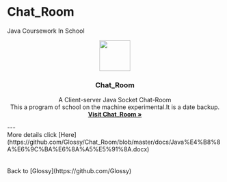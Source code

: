 # Chat_Room
Java Coursework In School 

<p align="center">
  <a href="https://github.com/Glossy">
    <img src="https://avatars1.githubusercontent.com/u/20094589?v=3&s=400" width=72 height=72>
  </a>

  <h3 align="center">Chat_Room</h3>

  <p align="center">
    A Client-server Java Socket Chat-Room
    <br>
    This a program of school on the machine experimental.It is a date backup. 
    <br>
    <a href="https://github.com/Glossy/Chat_Room"><strong>Visit Chat_Room &raquo;</strong></a>
  </p>
</p>
---
<br>
More details click [Here](https://github.com/Glossy/Chat_Room/blob/master/docs/Java%E4%B8%8A%E6%9C%BA%E6%8A%A5%E5%91%8A.docx)

<br>
<br>
<br>
Back to [Glossy](https://github.com/Glossy)
